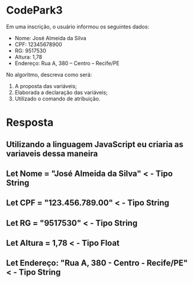 # CodePark3

Em uma inscrição, o usuário informou os seguintes dados:

- Nome: José Almeida da Silva
- CPF: 12345678900
- RG: 9517530
- Altura: 1,78
- Endereço: Rua A, 380 – Centro – Recife/PE

No algoritmo, descreva como será:
1. A proposta das variáveis;
2. Elaborada a declaração das variáveis;
3. Utilizado o comando de atribuição.

# Resposta

## Utilizando a linguagem JavaScript eu criaria as variaveis dessa maneira
## Let Nome = "José Almeida da Silva"  < - Tipo String
## Let CPF = "123.456.789.00" < - Tipo String
## Let RG = "9517530" < - Tipo String
## Let Altura = 1,78 < - Tipo Float
## Let Endereço: "Rua A, 380 - Centro - Recife/PE" < - Tipo String
